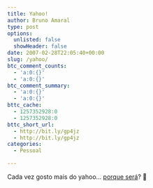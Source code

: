 ```yaml
---
title: Yahoo!
author: Bruno Amaral
type: post
options:
  unlisted: false
  showHeader: false
date: 2007-02-28T22:05:40+00:00
slug: /yahoo/
btc_comment_counts:
  - 'a:0:{}'
  - 'a:0:{}'
btc_comment_summary:
  - 'a:0:{}'
  - 'a:0:{}'
bttc_cache:
  - 1257352928:0
  - 1257352928:0
bttc_short_url:
  - http://bit.ly/gp4jz
  - http://bit.ly/gp4jz
categories:
  - Pessoal

---
```

Cada vez gosto mais do yahoo&#8230; [porque será][1]? 🙂

 [1]: http://search.yahoo.com/search?p=rela%C3%A7%C3%B5es+p%C3%BAblicas&fr=yfp-t-501&toggle=1&cop=mss&ei=UTF-8